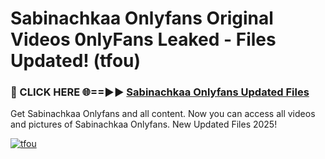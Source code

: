 # Sabinachkaa Onlyfans Original Videos 0nlyFans Leaked - Files Updated! (tfou)

<h3>🔴 CLICK HERE 🌐==►► <a href="https://tinyurl.com/2m67pmp6" rel="nofollow">Sabinachkaa Onlyfans Updated Files</a></h3>

Get Sabinachkaa Onlyfans and all content. Now you can access all videos and pictures of Sabinachkaa Onlyfans. New Updated Files 2025!

[![tfou](https://i.imgur.com/H4QAA4z.gif)](https://tinyurl.com/2m67pmp6)